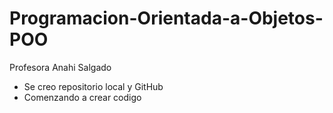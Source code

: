 # Programacion-Orientada-a-Objetos-POO
Profesora Anahi Salgado

- Se creo repositorio local y GitHub
- Comenzando a crear codigo 
